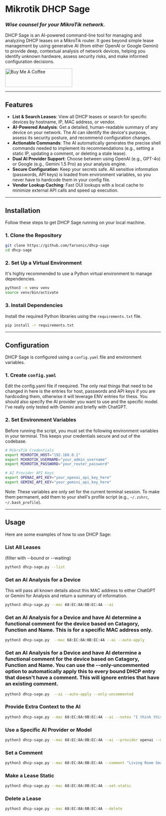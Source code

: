 # Mikrotik DHCP Sage

### *Wise counsel for your MikroTik network.*

DHCP Sage is an AI-powered command-line tool for managing and analyzing DHCP leases on a MikroTik router. It goes beyond simple lease management by using generative AI (from either OpenAI or Google Gemini) to provide deep, contextual analysis of network devices, helping you identify unknown hardware, assess security risks, and make informed configuration decisions.

<a href="https://buymeacoffee.com/farsonic" target="_blank"><img src="https://cdn.buymeacoffee.com/buttons/v2/default-yellow.png" alt="Buy Me A Coffee" style="height: 60px; width: 217px;" ></a>

---

## Features

- **List & Search Leases**: View all DHCP leases or search for specific devices by hostname, IP, MAC address, or vendor.
- **AI-Powered Analysis**: Get a detailed, human-readable summary of any device on your network. The AI can identify the device's purpose, assess its security posture, and recommend configuration changes.
- **Actionable Commands**: The AI automatically generates the precise shell commands needed to implement its recommendations (e.g., setting a static IP, updating a comment, or deleting a stale lease).
- **Dual AI Provider Support**: Choose between using OpenAI (e.g., GPT-4o) or Google (e.g., Gemini 1.5 Pro) as your analysis engine.
- **Secure Configuration**: Keep your secrets safe. All sensitive information (passwords, API keys) is loaded from environment variables, so you never have to hardcode them in your config file.
- **Vendor Lookup Caching**: Fast OUI lookups with a local cache to minimize external API calls and speed up execution.

---

## Installation

Follow these steps to get DHCP Sage running on your local machine.

### 1. Clone the Repository

```bash
git clone https://github.com/farsonic/dhcp-sage
cd dhcp-sage
```

### 2. Set Up a Virtual Environment

It's highly recommended to use a Python virtual environment to manage dependencies.

```bash
python3 -m venv venv
source venv/bin/activate
```

### 3. Install Dependencies

Install the required Python libraries using the `requirements.txt` file.

```bash
pip install -r requirements.txt
```

---

## Configuration

DHCP Sage is configured using a `config.yaml` file and environment variables.

### 1. Create `config.yaml`

Edit the config.yaml file if reequired. The only real things that need to be changed in here is the entries for host, passwords and API keys if you are hardcoding them, otherwise it will leverage ENV entries for thess. You should also specify the AI provider you want to use and the specific model. I've really only tested with Gemini and briefly with ChatGPT. 

### 2. Set Environment Variables

Before running the script, you must set the following environment variables in your terminal. This keeps your credentials secure and out of the codebase.

```bash
# MikroTik Credentials
export MIKROTIK_HOST="192.168.0.1"
export MIKROTIK_USERNAME="your_admin_username"
export MIKROTIK_PASSWORD="your_router_password"

# AI Provider API Keys
export OPENAI_API_KEY="your_openai_api_key_here"
export GEMINI_API_KEY="your_gemini_api_key_here"
```

Note: These variables are only set for the current terminal session. To make them permanent, add them to your shell's profile script (e.g., `~/.zshrc`, `~/.bash_profile`).

---

## Usage

Here are some examples of how to use DHCP Sage:

### List All Leases
(filter with --bound or --waiting) 

```bash
python3 dhcp-sage.py --list 
```

### Get an AI Analysis for a Device
This will pass all known details about this MAC address to either ChatGPT or Gemini for Analysis and return a summary of information. 

```bash
python3 dhcp-sage.py --mac 68:EC:8A:0B:EC:4A --ai
```

### Get an AI Analysis for a Device and have AI determine a functional comment for the device based on Catagory, Function and Name. This is for a specific MAC address only. 

```bash
python3 dhcp-sage.py  --mac 68:EC:8A:0B:EC:4A --ai --auto-apply
```

### Get an AI Analysis for a Device and have AI determine a functional comment for the device based on Catagory, Function and Name. You can use the --only-uncommented option to automatically apply this to every bound DHCP entry that doesn't have a comment. This will ignore entries that have an existing comment. 

```bash
python3 dhcp-sage.py  --ai --auto-apply --only-uncommented
```

### Provide Extra Context to the AI

```bash
python3 dhcp-sage.py --mac 68:EC:8A:0B:EC:4A --ai --notes "I think this is my new smart hub in the living room."
```

### Use a Specific AI Provider or Model

```bash
python3 dhcp-sage.py --mac 68:EC:8A:0B:EC:4A --ai --provider openai --model gpt-4o
```

### Set a Comment

```bash
python3 dhcp-sage.py --mac 68:EC:8A:0B:EC:4A --comment "Living Room Smart Hub"
```

### Make a Lease Static

```bash
python3 dhcp-sage.py --mac 68:EC:8A:0B:EC:4A --set-static
```

### Delete a Lease

```bash
python3 dhcp-sage.py --mac 68:EC:8A:0B:EC:4A --delete
```
